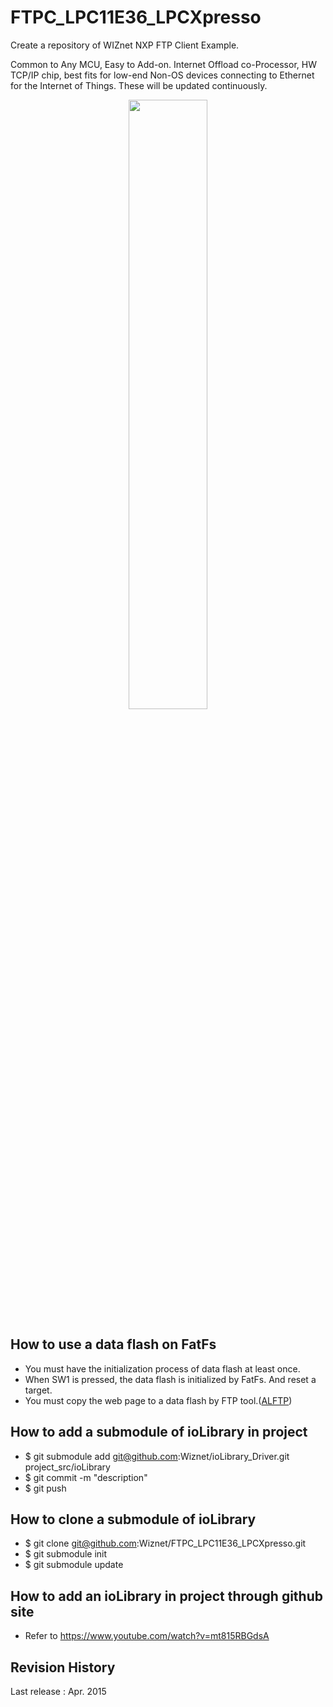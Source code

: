 # FTPC_LPC11E36_LPCXpresso
Create a repository of WIZnet NXP FTP Client Example. 

Common to Any MCU, Easy to Add-on. Internet Offload co-Processor, HW TCP/IP chip, 
best fits for low-end Non-OS devices connecting to Ethernet for the Internet of Things. These will be updated continuously.

<!-- W5500 EVB pic -->
<p align="center">
  <img width="50%" src="http://wizwiki.net/wiki/lib/exe/fetch.php?media=products:w5500:w5500_evb:w5500-evb_side.png" />
</p>

## How to use a data flash on FatFs
- You must have the initialization process of data flash at least once.
- When SW1 is pressed, the data flash is initialized by FatFs. And reset a target.
- You must copy the web page to a data flash by FTP tool.([ALFTP](http://www.altools.com/ALTools/ALFTP.aspx))

## How to add a submodule of ioLibrary in project
- $ git submodule add git@github.com:Wiznet/ioLibrary_Driver.git project_src/ioLibrary
- $ git commit -m "description"
- $ git push

## How to clone a submodule of ioLibrary
- $ git clone git@github.com:Wiznet/FTPC_LPC11E36_LPCXpresso.git
- $ git submodule init
- $ git submodule update

## How to add an ioLibrary in project through github site
  - Refer to https://www.youtube.com/watch?v=mt815RBGdsA
 
## Revision History
Last release : Apr. 2015
